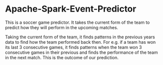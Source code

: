 # Apache-Spark-Event-Predictor

This is a soccer game predictor. It takes the current form of the team to predict how they will perform in the upcoming matches.

Taking the current form of the team, it finds patterns in the previous years data to find how the team performed back then. For e.g. if a team has won its last 3 consecutive games, it finds patterns when the team won 3 consecutive games in their previous and finds the performance of the team in the next match. This is the outcome of our prediction.

